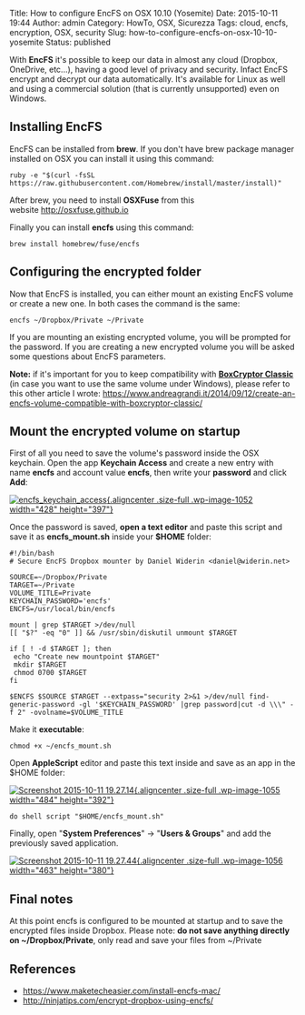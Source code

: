 Title: How to configure EncFS on OSX 10.10 (Yosemite)
Date: 2015-10-11 19:44
Author: admin
Category: HowTo, OSX, Sicurezza
Tags: cloud, encfs, encryption, OSX, security
Slug: how-to-configure-encfs-on-osx-10-10-yosemite
Status: published

With **EncFS** it's possible to keep our data in almost any cloud
(Dropbox, OneDrive, etc...), having a good level of privacy and
security. Infact EncFS encrypt and decrypt our data automatically. It's
available for Linux as well and using a commercial solution (that is
currently unsupported) even on Windows.

Installing EncFS
----------------

EncFS can be installed from **brew**. If you don't have brew package
manager installed on OSX you can install it using this command:

``` {.lang:sh .decode:true}
ruby -e "$(curl -fsSL https://raw.githubusercontent.com/Homebrew/install/master/install)"
```

After brew, you need to install **OSXFuse** from this
website <http://osxfuse.github.io>

Finally you can install **encfs** using this command:

``` {.lang:sh .decode:true}
brew install homebrew/fuse/encfs
```

Configuring the encrypted folder
--------------------------------

Now that EncFS is installed, you can either mount an existing EncFS
volume or create a new one. In both cases the command is the same:

``` {.lang:sh .decode:true}
encfs ~/Dropbox/Private ~/Private
```

If you are mounting an existing encrypted volume, you will be prompted
for the password. If you are creating a new encrypted volume you will be
asked some questions about EncFS parameters.

**Note:** if it's important for you to keep compatibility with
**[BoxCryptor Classic](https://www.boxcryptor.com/en/classic)** (in case
you want to use the same volume under Windows), please refer to this
other article I
wrote: <https://www.andreagrandi.it/2014/09/12/create-an-encfs-volume-compatible-with-boxcryptor-classic/>

Mount the encrypted volume on startup
-------------------------------------

First of all you need to save the volume's password inside the OSX
keychain. Open the app **Keychain Access** and create a new entry with
name **encfs** and account value **encfs**, then write your **password**
and click **Add**:

[![encfs\_keychain\_access](https://www.andreagrandi.it/wp-content/uploads/2015/10/encfs_keychain_access.png){.aligncenter
.size-full .wp-image-1052 width="428"
height="397"}](https://www.andreagrandi.it/wp-content/uploads/2015/10/encfs_keychain_access.png)

Once the password is saved, **open a text editor** and paste this script
and save it as **encfs\_mount.sh** inside your **\$HOME** folder:

``` {.lang:sh .decode:true}
#!/bin/bash
# Secure EncFS Dropbox mounter by Daniel Widerin <daniel@widerin.net>

SOURCE=~/Dropbox/Private
TARGET=~/Private
VOLUME_TITLE=Private
KEYCHAIN_PASSWORD='encfs'
ENCFS=/usr/local/bin/encfs

mount | grep $TARGET >/dev/null
[[ "$?" -eq "0" ]] && /usr/sbin/diskutil unmount $TARGET

if [ ! -d $TARGET ]; then
 echo "Create new mountpoint $TARGET"
 mkdir $TARGET
 chmod 0700 $TARGET
fi

$ENCFS $SOURCE $TARGET --extpass="security 2>&1 >/dev/null find-generic-password -gl '$KEYCHAIN_PASSWORD' |grep password|cut -d \\\" -f 2" -ovolname=$VOLUME_TITLE
```

Make it **executable**:

``` {.lang:sh .decode:true}
chmod +x ~/encfs_mount.sh
```

Open **AppleScript** editor and paste this text inside and save as an
app in the \$HOME folder:

[![Screenshot 2015-10-11
19.27.14](https://www.andreagrandi.it/wp-content/uploads/2015/10/Screenshot-2015-10-11-19.27.14.png){.aligncenter
.size-full .wp-image-1055 width="484"
height="392"}](https://www.andreagrandi.it/wp-content/uploads/2015/10/Screenshot-2015-10-11-19.27.14.png)

``` {.lang:sh .decode:true}
do shell script "$HOME/encfs_mount.sh"
```

Finally, open "**System Preferences**" -&gt; "**Users & Groups**" and
add the previously saved application.

[![Screenshot 2015-10-11
19.27.44](https://www.andreagrandi.it/wp-content/uploads/2015/10/Screenshot-2015-10-11-19.27.44.png){.aligncenter
.size-full .wp-image-1056 width="463"
height="380"}](https://www.andreagrandi.it/wp-content/uploads/2015/10/Screenshot-2015-10-11-19.27.44.png)

Final notes
-----------

At this point encfs is configured to be mounted at startup and to save
the encrypted files inside Dropbox. Please note: **do not save anything
directly on \~/Dropbox/Private**, only read and save your files from
\~/Private

References
----------

-   <https://www.maketecheasier.com/install-encfs-mac/>
-   <http://ninjatips.com/encrypt-dropbox-using-encfs/>

